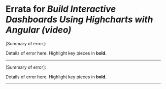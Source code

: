 # Errata for *Build Interactive Dashboards Using Highcharts with Angular (video)*

[Summary of error]:
 
Details of error here. Highlight key pieces in **bold**.

***

[Summary of error]:
 
Details of error here. Highlight key pieces in **bold**.

***